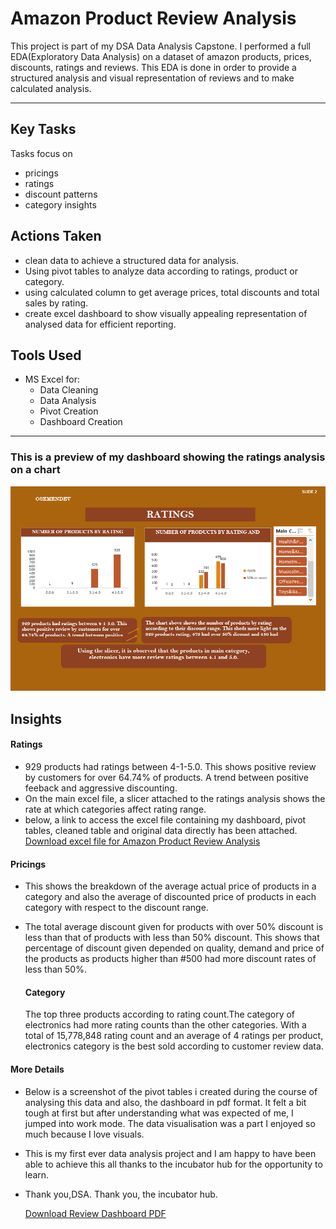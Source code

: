 # Amazon Product Review Analysis
This project is part of my DSA Data Analysis Capstone. I performed a full EDA(Exploratory Data Analysis)
on a dataset of amazon products, prices, discounts, ratings and reviews. This EDA is done in order to provide a structured analysis and visual
representation of reviews and to make calculated analysis.

---

## Key Tasks
Tasks focus on 
- pricings
- ratings
- discount patterns
- category insights

## Actions Taken
- clean data to achieve a structured data for analysis.
- Using pivot tables to analyze data according to ratings, product or category.
- using calculated column to get average prices, total discounts and total sales by rating.
- create excel dashboard to show visually appealing representation of analysed data for efficient reporting.


## Tools Used
- MS Excel for:
  - Data Cleaning
  - Data Analysis
  - Pivot Creation
  - Dashboard Creation

 ---

 ### This is a preview of my dashboard showing the ratings analysis on a chart
 ![Dashboard preview](https://github.com/osemendev/DSA-PROJECTS/blob/main/Amazon%20Product%20Review%20Analysis/Amazon%20Dashboard%20ss.png?raw=true)

 ## Insights
 #### Ratings
 - 929 products had ratings between 4-1-5.0. This shows positive review by customers for over 64.74% of products. A trend between positive feeback and aggressive discounting.
 - On the main excel file, a slicer attached to the ratings analysis shows the rate at which categories affect rating range.
 - below, a link to access the excel file containing my dashboard, pivot tables, cleaned table and original data directly has been attached.
   [ Download excel file for Amazon Product Review Analysis](./Amazon%20case%20study.xlsx)

#### Pricings
- This shows the breakdown of the average actual price of products in a category and also the average of discounted price of products in each category with respect to the discount range.
- The total average discount given for products with over 50% discount is less than that of products with less than 50% discount. This shows that percentage of discount given depended on quality, demand and price of the products as products higher than #500 had more discount rates of less than 50%.

  #### Category
  The top three products according to rating count.The category of electronics had more rating counts than the other categories. With a total of 15,778,848 rating count and an average of 4 ratings per product, electronics category is the best sold according to customer review data.

#### More Details
- Below is a screenshot of the pivot tables i created during the course of analysing this data and also, the dashboard in pdf format. It felt a bit tough at first but after understanding what was expected of me, I jumped into work mode. The data visualisation was a part I enjoyed so much because I love visuals.
- This is my first ever data analysis project and I am happy to have been able to achieve this all thanks to the incubator hub for the opportunity to learn.
- Thank you,DSA. Thank you, the incubator hub.

  [Download Review Dashboard PDF](Amazon%20Reviews%20Dashboard.pdf)
